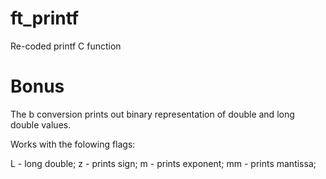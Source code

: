 # ft_printf

Re-coded printf C function

# Bonus

The b conversion prints out binary representation of double and long double values.

Works with the folowing flags:

L - long double;
z - prints sign;
m - prints exponent;
mm - prints mantissa;
